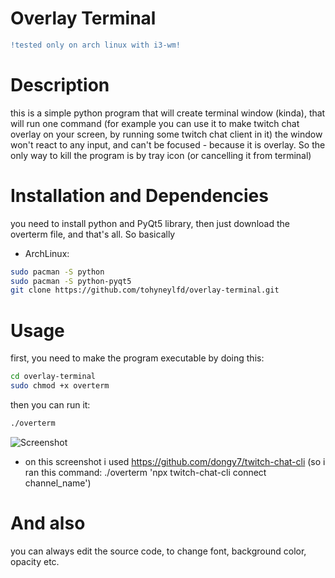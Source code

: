 # Overlay Terminal
```diff
!tested only on arch linux with i3-wm!
```
# Description
this is a simple python program that will create terminal window (kinda), that will run one command (for example you can use it to make twitch chat overlay on your screen, by running some twitch chat client in it)
the window won't react to any input, and can't be focused - because it is overlay. So the only way to kill the program is by tray icon (or cancelling it from terminal)
# Installation and Dependencies
you need to install python and PyQt5 library, then just download the overterm file, and that's all. So basically
- ArchLinux:
```bash
sudo pacman -S python
sudo pacman -S python-pyqt5
git clone https://github.com/tohyneylfd/overlay-terminal.git
```
# Usage
first, you need to make the program executable by doing this:
```bash
cd overlay-terminal
sudo chmod +x overterm
```
then you can run it:
```bash
./overterm
```
![Screenshot](https://github.com/tohyneylfd/overlay-terminal/blob/main/Screenshot.png?raw=true)
- on this screenshot i used https://github.com/dongy7/twitch-chat-cli (so i ran this command: ./overterm 'npx twitch-chat-cli connect channel_name')
# And also
you can always edit the source code, to change font, background color, opacity etc.
